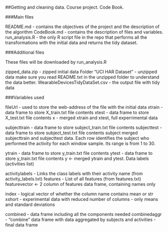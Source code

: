 ##Getting and cleaning data. Course project. Code Book.

###Main files

README.md - contains the objectives of the project and the description of the algorithm
CodeBook.md - contains the description of files and variables.
run_analysis.R - the only R script file in the repo that performs all the transformations with the initial data and returns the tidy dataset.

###Additional files

These files will be downloaded by run_analysis.R 

zipped_data.zip - zipped initial data 
Folder “UCI HAR Dataset” - unzipped data
make sure you read README.txt in the unzipped folder to understand the data better.
WearableDevicesTidyDataSet.csv - the output file with tidy data

###Variables used

fileUrl - used to store the web-address of the file with the initial data
xtrain - data frame to store X_train.txt file contents
xtest - data frame to store X_test.txt file contents
x - merged xtrain and xtest, full experrimental data


subjecttrain  - data frame to store subject_train.txt file contents
subjecttest - data frame to store subject_test.txt file contents
subject merged subjecttrain and subjecttest data. Each row identifies the subject who performed the activity for each window sample. Its range is from 1 to 30. 

ytrain - data frame to store y_train.txt file contents
ytest - data frame to store y_train.txt file contents
y <- merged ytrain and ytest. Data labels (activities list)

activitylabels - Links the class labels with their activity name (from activity_labels.txt)
features - List of all features (from features.txt)
featurevector <- 2 column of features data frame, containing names only

index - logical vector of whether the column name contains mean or str
xshort - experimental data with reduced number of columns - only means and standard deviations

combined - data frame including all the components needed
combinedaggr - “combine” data frame with data aggregated by subjects and activities - final data frame 
